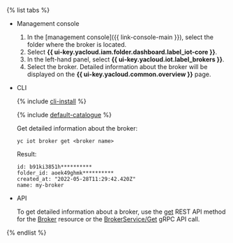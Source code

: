 {% list tabs %}

- Management console

   1. In the [management console]({{ link-console-main }}), select the folder where the broker is located.
   1. Select **{{ ui-key.yacloud.iam.folder.dashboard.label_iot-core }}**.
   1. In the left-hand panel, select **{{ ui-key.yacloud.iot.label_brokers }}**.
   1. Select the broker. Detailed information about the broker will be displayed on the **{{ ui-key.yacloud.common.overview }}** page.

- CLI

   {% include [cli-install](../cli-install.md) %}

   {% include [default-catalogue](../default-catalogue.md) %}

   Get detailed information about the broker:

   ```
   yc iot broker get <broker name>
   ```

   Result:

   ```
   id: b91ki3851h**********
   folder_id: aoek49ghmk**********
   created_at: "2022-05-28T11:29:42.420Z"
   name: my-broker
   ```

- API

   To get detailed information about a broker, use the [get](../../iot-core/broker/api-ref/Broker/get.md) REST API method for the [Broker](../../iot-core/broker/api-ref/Broker/index.md) resource or the [BrokerService/Get](../../iot-core/broker/api-ref/grpc/broker_service.md#Get) gRPC API call.

{% endlist %}
